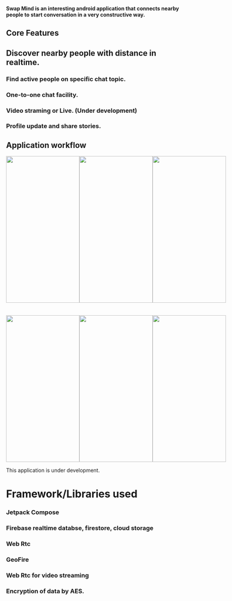 **Swap Mind is an interesting android application that connects nearby people to start conversation in a very constructive way.**

## Core Features

## Discover nearby people with distance in realtime.

### Find active people on specific chat topic.

### One-to-one chat facility.

### Video straming or Live. (Under development)

### Profile update and share stories.

## Application workflow
<div style="display:flex;">
  <img src="https://github.com/nur-shuvo/Swap-Mind/assets/19552183/d26685cd-1bca-4055-a38b-1ee1e041532d" width="200" height="400">
  <img src="https://github.com/nur-shuvo/Swap-Mind/assets/19552183/97ba19e4-a84a-4069-b898-e5c4f5c120a6" width="200" height="400">
  <img src="https://github.com/nur-shuvo/Swap-Mind/assets/19552183/b4ec0d6f-f2d6-4124-8488-dd62524b80c0" width="200" height="400">
</div>
<br/><br/>
<div style="display:flex;">
  <img src="https://github.com/nur-shuvo/Swap-Mind/assets/19552183/89c3d2d1-7894-4696-a813-c631ca51b408" width="200" height="400">
  <img src="https://github.com/nur-shuvo/Swap-Mind/assets/19552183/45a86ca4-d239-4f60-92a2-13fb81cedd98" width="200" height="400">
  <img src="https://github.com/nur-shuvo/Swap-Mind/assets/19552183/eb621ee1-1190-4cea-a078-f1fd543f247b" width="200" height="400">
</div>

This application is under development.

# Framework/Libraries used

### Jetpack Compose
### Firebase realtime databse, firestore, cloud storage
### Web Rtc
### GeoFire

### Web Rtc for video streaming

### Encryption of data by AES.

